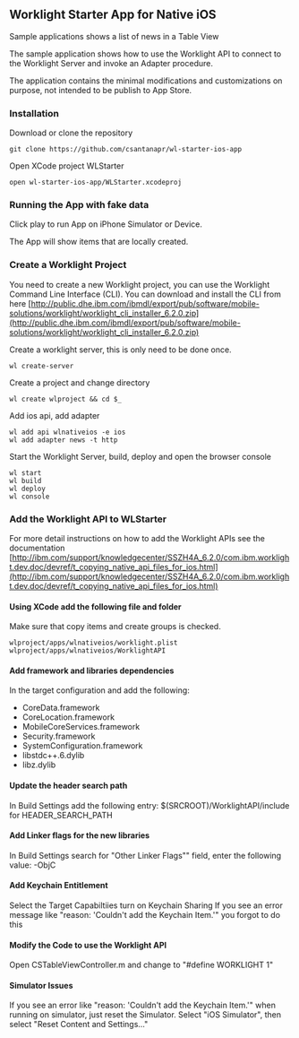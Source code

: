 ## Worklight Starter App for Native iOS

Sample applications shows a list of news in a Table View

The sample application shows how to use the Worklight API to connect to the Worklight Server and invoke an Adapter procedure.

The application contains the minimal modifications and customizations on purpose, not intended to be publish to App Store.

### Installation

Download or clone the repository

    git clone https://github.com/csantanapr/wl-starter-ios-app


Open XCode project WLStarter
    
    open wl-starter-ios-app/WLStarter.xcodeproj


### Running the App with fake data

Click play to run App on iPhone Simulator or Device. 

The App will show items that are locally created.


### Create a Worklight Project
You need to create a new Worklight project, you can use the Worklight Command Line Interface (CLI).
You can download and install the CLI from here [http://public.dhe.ibm.com/ibmdl/export/pub/software/mobile-solutions/worklight/worklight_cli_installer_6.2.0.zip](http://public.dhe.ibm.com/ibmdl/export/pub/software/mobile-solutions/worklight/worklight_cli_installer_6.2.0.zip)

Create a worklight server, this is only need to be done once.
    
    wl create-server
    
Create a project and change directory

    wl create wlproject && cd $_
    
Add ios api, add adapter

    wl add api wlnativeios -e ios
    wl add adapter news -t http

Start the Worklight Server, build, deploy and open the browser console
    
    wl start
    wl build
    wl deploy
    wl console

### Add the Worklight API to WLStarter
For more detail instructions on how to add the Worklight APIs see the documentation [http://ibm.com/support/knowledgecenter/SSZH4A_6.2.0/com.ibm.worklight.dev.doc/devref/t_copying_native_api_files_for_ios.html](http://ibm.com/support/knowledgecenter/SSZH4A_6.2.0/com.ibm.worklight.dev.doc/devref/t_copying_native_api_files_for_ios.html)

#### Using XCode add the following file and folder
Make sure that copy items and create groups is checked.

    wlproject/apps/wlnativeios/worklight.plist
    wlproject/apps/wlnativeios/WorklightAPI

#### Add framework and libraries dependencies
In the target configuration and add the following:

- CoreData.framework
- CoreLocation.framework
- MobileCoreServices.framework
- Security.framework
- SystemConfiguration.framework
- libstdc++.6.dylib
- libz.dylib

#### Update the header search path
In Build Settings add the following entry: $(SRCROOT)/WorklightAPI/include for HEADER_SEARCH_PATH

#### Add Linker flags for the new libraries
In Build Settings  search for "Other Linker Flags"" field, enter the following value: -ObjC

#### Add Keychain Entitlement
Select the Target Capabiltiies turn on Keychain Sharing
If you see an error message like "reason: 'Couldn't add the Keychain Item.'" you forgot to do this

#### Modify the Code to use the Worklight API
Open CSTableViewController.m and change to "#define WORKLIGHT 1"


#### Simulator Issues
If you see an error like "reason: 'Couldn't add the Keychain Item.'" when running on simulator, just reset the Simulator. 
Select "iOS Simulator", then select "Reset Content and Settings..."



